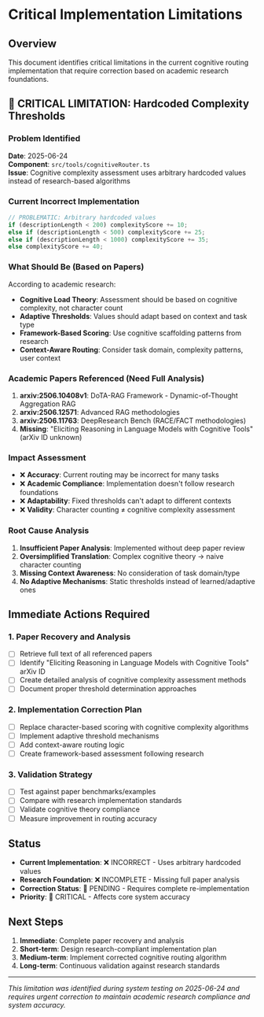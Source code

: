 # Critical Implementation Limitations

## Overview
This document identifies critical limitations in the current cognitive routing implementation that require correction based on academic research foundations.

## 🚨 CRITICAL LIMITATION: Hardcoded Complexity Thresholds

### Problem Identified
**Date**: 2025-06-24  
**Component**: `src/tools/cognitiveRouter.ts`  
**Issue**: Cognitive complexity assessment uses arbitrary hardcoded values instead of research-based algorithms

### Current Incorrect Implementation
```typescript
// PROBLEMATIC: Arbitrary hardcoded values
if (descriptionLength < 200) complexityScore += 10;
else if (descriptionLength < 500) complexityScore += 25;
else if (descriptionLength < 1000) complexityScore += 35;
else complexityScore += 40;
```

### What Should Be (Based on Papers)
According to academic research:
- **Cognitive Load Theory**: Assessment should be based on cognitive complexity, not character count
- **Adaptive Thresholds**: Values should adapt based on context and task type
- **Framework-Based Scoring**: Use cognitive scaffolding patterns from research
- **Context-Aware Routing**: Consider task domain, complexity patterns, user context

### Academic Papers Referenced (Need Full Analysis)
1. **arxiv:2506.10408v1**: DoTA-RAG Framework - Dynamic-of-Thought Aggregation RAG
2. **arxiv:2506.12571**: Advanced RAG methodologies
3. **arxiv:2506.11763**: DeepResearch Bench (RACE/FACT methodologies)
4. **Missing**: "Eliciting Reasoning in Language Models with Cognitive Tools" (arXiv ID unknown)

### Impact Assessment
- ❌ **Accuracy**: Current routing may be incorrect for many tasks
- ❌ **Academic Compliance**: Implementation doesn't follow research foundations  
- ❌ **Adaptability**: Fixed thresholds can't adapt to different contexts
- ❌ **Validity**: Character counting ≠ cognitive complexity assessment

### Root Cause Analysis
1. **Insufficient Paper Analysis**: Implemented without deep paper review
2. **Oversimplified Translation**: Complex cognitive theory → naive character counting
3. **Missing Context Awareness**: No consideration of task domain/type
4. **No Adaptive Mechanisms**: Static thresholds instead of learned/adaptive ones

## Immediate Actions Required

### 1. Paper Recovery and Analysis
- [ ] Retrieve full text of all referenced papers
- [ ] Identify "Eliciting Reasoning in Language Models with Cognitive Tools" arXiv ID
- [ ] Create detailed analysis of cognitive complexity assessment methods
- [ ] Document proper threshold determination approaches

### 2. Implementation Correction Plan
- [ ] Replace character-based scoring with cognitive complexity algorithms
- [ ] Implement adaptive threshold mechanisms
- [ ] Add context-aware routing logic
- [ ] Create framework-based assessment following research

### 3. Validation Strategy  
- [ ] Test against paper benchmarks/examples
- [ ] Compare with research implementation standards
- [ ] Validate cognitive theory compliance
- [ ] Measure improvement in routing accuracy

## Status
- **Current Implementation**: ❌ INCORRECT - Uses arbitrary hardcoded values
- **Research Foundation**: ❌ INCOMPLETE - Missing full paper analysis
- **Correction Status**: 🔄 PENDING - Requires complete re-implementation
- **Priority**: 🔴 CRITICAL - Affects core system accuracy

## Next Steps
1. **Immediate**: Complete paper recovery and analysis
2. **Short-term**: Design research-compliant implementation plan  
3. **Medium-term**: Implement corrected cognitive routing algorithm
4. **Long-term**: Continuous validation against research standards

---
*This limitation was identified during system testing on 2025-06-24 and requires urgent correction to maintain academic research compliance and system accuracy.*